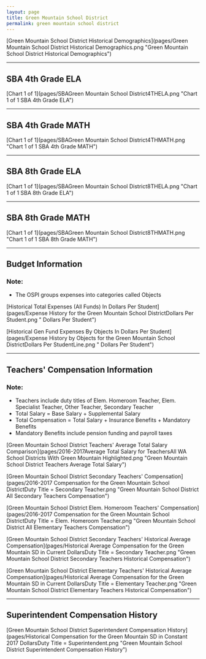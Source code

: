 ```yaml
---
layout: page
title: Green Mountain School District
permalink: green mountain school district
---
```



[Green Mountain School District Historical Demographics](pages/Green Mountain School District Historical Demographics.png "Green Mountain School District Historical Demographics")

___

## SBA 4th Grade ELA

[Chart 1 of 1](pages/SBAGreen Mountain School District4THELA.png "Chart 1 of 1 SBA 4th Grade ELA")


___

## SBA 4th Grade MATH

[Chart 1 of 1](pages/SBAGreen Mountain School District4THMATH.png "Chart 1 of 1 SBA 4th Grade MATH")


___

## SBA 8th Grade ELA

[Chart 1 of 1](pages/SBAGreen Mountain School District8THELA.png "Chart 1 of 1 SBA 8th Grade ELA")


___

## SBA 8th Grade MATH

[Chart 1 of 1](pages/SBAGreen Mountain School District8THMATH.png "Chart 1 of 1 SBA 8th Grade MATH")


___

## Budget Information
### Note:
- The OSPI groups expenses into categories called Objects

[Historical Total Expenses (All Funds) In Dollars Per Student](pages/Expense History for the Green Mountain School DistrictDollars Per Student.png " Dollars Per Student")

[Historical Gen Fund Expenses By Objects In Dollars Per Student](pages/Expense History by Objects for the Green Mountain School DistrictDollars Per StudentLine.png " Dollars Per Student")


___

## Teachers' Compensation Information
### Note:
- Teachers include duty titles of Elem. Homeroom Teacher, Elem. Specialist Teacher, Other Teacher, Secondary Teacher
- Total Salary = Base Salary + Supplemental Salary
- Total Compensation = Total Salary + Insurance Benefits + Mandatory Benefits
- Mandatory Benefits include pension funding and payroll taxes

[Green Mountain School District Teachers' Average Total Salary Comparison](pages/2016-2017Average Total Salary for TeachersAll WA School Districts With Green Mountain Highlighted.png "Green Mountain School District Teachers Average Total Salary")

[Green Mountain School District Secondary Teachers' Compensation](pages/2016-2017 Compensation for the Green Mountain School DistrictDuty Title = Secondary Teacher.png "Green Mountain School District All Secondary Teachers Compensation")

[Green Mountain School District Elem. Homeroom Teachers' Compensation](pages/2016-2017 Compensation for the Green Mountain School DistrictDuty Title = Elem. Homeroom Teacher.png "Green Mountain School District All Elementary Teachers Compensation")

[Green Mountain School District Secondary Teachers' Historical Average Compensation](pages/Historical Average Compensation for the Green Mountain SD in Current DollarsDuty Title = Secondary Teacher.png "Green Mountain School District Secondary Teachers Historical Compensation")

[Green Mountain School District Elementary Teachers' Historical Average Compensation](pages/Historical Average Compensation for the Green Mountain SD in Current DollarsDuty Title = Elementary Teacher.png "Green Mountain School District Elementary Teachers Historical Compensation")


___

## Superintendent Compensation History

[Green Mountain School District Superintendent Compensation History](pages/Historical Compensation for the Green Mountain SD in Constant 2017 DollarsDuty Title = Superintendent.png "Green Mountain School District Superintendent Compensation History")

